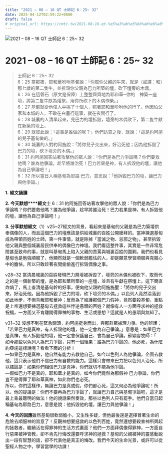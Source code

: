 ```yaml
---
title: "2021 – 08 – 16 QT 士師記 6：25~ 32"
date: 2025-04-12T02:59:22+0800
draft: false
# original_url: https://cmtc.tw/2021-08-16-qt-%e5%a3%ab%e5%b8%ab%e8%a8%98-6%ef%bc%9a25-32
---
```


![2021 – 08 – 16 QT 士師記 6：25~ 32](/images/qt.jpg   "2021 – 08 – 16 QT 士師記 6：25~ 32")

# 2021 – 08 – 16 QT 士師記 6：25~ 32

> 士師記 6：25~ 32  
> 6：25 當那夜，耶和華吩咐基甸說：「你取你父親的牛來，就是（或譯：和）那七歲的第二隻牛，並拆毀你父親為巴力所築的壇，砍下壇旁的木偶，  
> 6：26 在這磐石（原文是保障）上整整齊齊地為耶和華─你的　神築一座壇，將第二隻牛獻為燔祭，用你所砍下的木偶作柴。」  
> 6：27 基甸就從他僕人中挑了十個人，照著耶和華吩咐他的行了。他因怕父家和本城的人，不敢在白晝行這事，就在夜間行了。  
> 6：28 城裏的人清早起來，見巴力的壇拆毀，壇旁的木偶砍下，第二隻牛獻在新築的壇上，  
> 6：29 就彼此說：「這事是誰做的呢？」他們訪查之後，就說：「這是約阿施的兒子基甸做的。」  
> 6：30 城裏的人對約阿施說：「將你兒子交出來，好治死他；因為他拆毀了巴力的壇，砍下壇旁的木偶。」  
> 6：31 約阿施回答站著攻擊他的眾人說：「你們是為巴力爭論嗎？你們要救他嗎？誰為他爭論，趁早將誰治死！巴力若果是神，有人拆毀他的壇，讓他為自己爭論吧！」  
> 6：32 所以當日人稱基甸為耶路‧巴力，意思說：「他拆毀巴力的壇，讓巴力與他爭論。」

**1.** **經文誦讀**

**2. 今天默想****經文**士 6：31 約阿施回答站著攻擊他的眾人說：「你們是為巴力爭論嗎？你們要救他嗎？誰為他爭論，趁早將誰治死！巴力若果是神，有人拆毀他的壇，讓他為自己爭論吧！」

**3. 分享默想經文**（1）v25~27經文的背景，看起來是基甸的父親是為巴力築壇供奉偶像的人，而且這個巴力的壇應該是供給城裏的百姓公開膜拜的。當神揀選基甸成為帶領百姓的士師，第一件事情，就是除掉「當滅之物、忌邪之物」，甚至拆毀他父親與整個城裏居民供奉的偶像巴力神壇。我們看這整件事，其實是一件非常危險甚至致命的事，就是叫基甸馬上陷入父親的責罵與城裏百姓的圍剿。我們也看見基甸也是勉強順服了，他顯然就是一個軟弱膽怯的人，卻是願意學習順服與克服心中的膽怯，所以只敢趁著夜間偷偷進行拆毀偶像之事。

v28~32 當清晨城裏的百姓發現巴力祭壇被拆毀了，壇旁的木偶也被砍下，取而代之的是一個新築的壇，是為耶和華所築的一座壇，並且有牛獻在祭壇上。這下簡直炸煱了，馬上查清是基甸幹的好事，便向他父親約阿施施壓：「將你的兒子交出來，好治死他。因為他拆毀了巴力的壇，砍下壇旁的木偶。」以色列人竟然淪落到如此地步，不但背叛耶和華神；反而為了維護那個巴力假神，竟然要殺基甸，重點是上帝還想要揀選基甸去拯救這些悖逆愚頑的百姓？就像有人一方面呼求神的拯救祝福，一方面又不肯離開得罪神的事物、生活或思想？這就是人的愚頑與無知了。

v31~32 沒想不到在緊急關頭，約阿施挺身而出，與那群眾據理力爭。他的辨護：「若果巴力是真神，有人拆毀他的壇，他一定會為自己爭論。」意思是：如果巴力是真神，有人拆毀他的壇，他一定會保護自己、會為自己爭論。蘇穎睿牧師：「  
如今那些以色列人為巴力爭論，只有一個後果：誰為巴力爭論的，他必死，為什麼約亞施這樣說呢？看看下面的分析！  
—如果巴力是真神，他自然有能力去救他自己，如今以色列人為他爭論，企圖去救他，這只表示他們不信巴力有自救的能力。這樣只會帶來巴力把以色列人治死，所以結論是：如果你們相信巴力是真神，你們就切不能為他爭論。  
—假如巴力不是真的，耶和華才是真的，如今你們竟然為那假神 巴力爭論，你們豈不是得罪了耶和華真神，如此你們也必死。  
所以，你們這樣作，無論巴力是真或假，你們都心死，這又何必為他爭論呢！所以，他的提議是：你們不要再為巴力爭論了，就讓巴力自己與基甸爭論吧，這才是最上乘最聰明的做法！他的說話果然奏效，那些以色列人只有罷手。他們自當日起稱基甸為耶路巴力，意思是說：他拆毀他的壇，讓巴力與他爭論！」

**4. 今天的回應**雖然基甸很軟弱膽小，又生性多疑，但他最後還是選擇冒著生命的危險去順服神的旨意了！反觀神想要拯救的以色列百姓，竟然還想要殺害神所興起的拯救者，繼續活在得罪神的生活方式裏面？他們一方面拜偶像得罪神，一方面自行惡果被神管教，卻不肯先行悔改還要呼求神的拯救？基甸的父親被神的靈感動說出一段有智慧的話，卻不代表他是真正的悔改。我們今天的生命光景，或許可以從聖經人物之中，學習當學的功課！
